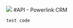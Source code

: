 <img src="http://www.powerlink.co.il/blog/wp-content/uploads/2015/07/PowerlinkLOGO1.png">
#API - Powerlink CRM

```
test code
```
